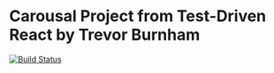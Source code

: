 # Carousal Project from Test-Driven React by Trevor Burnham

[![Build Status](https://travis-ci.com/jaudat/Carousel.svg?branch=master)](https://travis-ci.com/jaudat/Carousel)
